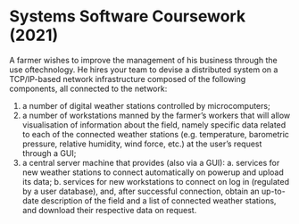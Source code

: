 # Systems Software Coursework (2021)

A farmer wishes to improve the management of his business through the use oftechnology. He hires your team to devise a distributed system on a TCP/IP-based
network infrastructure composed of the following components, all connected to the network:

  1. a number of digital weather stations controlled by microcomputers;
  2. a number of workstations manned by the farmer’s workers that will allow visualisation of information about the field, namely specific data related to each of the      connected weather stations (e.g. temperature, barometric pressure, relative humidity, wind force, etc.) at the user’s request through a GUI;
  3. a central server machine that provides (also via a GUI):
    a. services for new weather stations to connect automatically on powerup and upload its data;
    b. services for new workstations to connect on log in (regulated by a user database), and, after successful connection, obtain an up-to-date description of the field     and a list of connected weather stations, and download their respective data on request.
